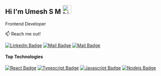 ## Hi I'm Umesh S M <img src="https://user-images.githubusercontent.com/1303154/88677602-1635ba80-d120-11ea-84d8-d263ba5fc3c0.gif" width="28px" height="28px" alt="hi">

Frontend Developer

:mailbox: Reach me out!

[![Linkedin Badge](https://img.shields.io/badge/-umeshsm-0e76a8?style=flat&labelColor=0e76a8&logo=linkedin&logoColor=white)](https://www.linkedin.com/in/umeshsm/) [![Mail Badge](https://img.shields.io/badge/-@umesh__s__m-e84393?style=flat&labelColor=e84393&logo=instagram&logoColor=white)](https://instagram.com/umesh_s_m) [![Mail Badge](https://img.shields.io/badge/-iamumeshsm-c0392b?style=flat&labelColor=c0392b&logo=gmail&logoColor=white)](mailto:iamumeshsm@gmail.com)

#### Top Technologies

[![React Badge](https://img.shields.io/badge/-React-61DBFB?style=for-the-badge&labelColor=black&logo=react&logoColor=61DBFB)](#) [![Typescript Badge](https://img.shields.io/badge/-Typescript-007acc?style=for-the-badge&labelColor=black&logo=typescript&logoColor=007acc)](#) [![Javascript Badge](https://img.shields.io/badge/-Javascript-F0DB4F?style=for-the-badge&labelColor=black&logo=javascript&logoColor=F0DB4F)](#) [![Nodejs Badge](https://img.shields.io/badge/-Nodejs-3C873A?style=for-the-badge&labelColor=black&logo=node.js&logoColor=3C873A)](#)
